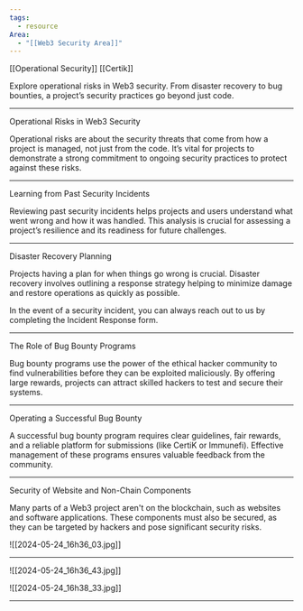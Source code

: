 ```yaml
---
tags:
  - resource
Area:
  - "[[Web3 Security Area]]"
---
```

[[Operational Security]]
[[Certik]]

Explore operational risks in Web3 security. From disaster recovery to bug bounties, a project’s security practices go beyond just code.

---
Operational Risks in Web3 Security

Operational risks are about the security threats that come from how a project is managed, not just from the code. It’s vital for projects to demonstrate a strong commitment to ongoing security practices to protect against these risks.

---
Learning from Past Security Incidents

Reviewing past security incidents helps projects and users understand what went wrong and how it was handled. This analysis is crucial for assessing a project’s resilience and its readiness for future challenges.

---
Disaster Recovery Planning

Projects having a plan for when things go wrong is crucial. Disaster recovery involves outlining a response strategy helping to minimize damage and restore operations as quickly as possible.

In the event of a security incident, you can always reach out to us by completing the Incident Response form.

---
The Role of Bug Bounty Programs

Bug bounty programs use the power of the ethical hacker community to find vulnerabilities before they can be exploited maliciously. By offering large rewards, projects can attract skilled hackers to test and secure their systems.

---
Operating a Successful Bug Bounty

A successful bug bounty program requires clear guidelines, fair rewards, and a reliable platform for submissions (like CertiK or Immunefi). Effective management of these programs ensures valuable feedback from the community.

---
Security of Website and Non-Chain Components

Many parts of a Web3 project aren't on the blockchain, such as websites and software applications. These components must also be secured, as they can be targeted by hackers and pose significant security risks.

![[2024-05-24_16h36_03.jpg]]

---
![[2024-05-24_16h36_43.jpg]]

![[2024-05-24_16h38_33.jpg]]

---


